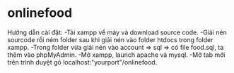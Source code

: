 # onlinefood
Hướng dẫn cài đặt:
-Tải xampp về máy và download source code. 
-Giải nén sourcode rồi ném folder sau khi giải nén vào folder htdocs trong folder xampp. 
-Trong folder vừa giải nén vào account => sql => có file food.sql, ta thêm vào phpMyAdmin. 
-Mở xampp, launch apache và mysql. 
-Mở tab mới trên trình duyệt gõ localhost:"yourport"/onlinefood. 
